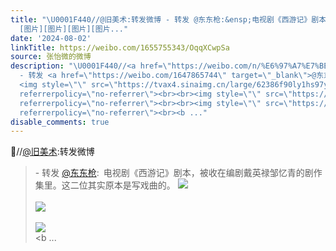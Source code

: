 ```yaml
---
title: "\U0001F440//@旧美术:转发微博 - 转发 @东东枪:&ensp;电视剧《西游记》剧本，被收在编剧戴英禄邹忆青的剧作集里。这二位其实原本是写戏曲的。
  [图片][图片][图片][图片..."
date: '2024-08-02'
linkTitle: https://weibo.com/1655755343/OqqXCwpSa
source: 张怡微的微博
description: "\U0001F440//<a href=\"https://weibo.com/n/%E6%97%A7%E7%BE%8E%E6%9C%AF\">@旧美术</a>:转发微博<br><blockquote>
  - 转发 <a href=\"https://weibo.com/1647865744\" target=\"_blank\">@东东枪</a>: 电视剧《西游记》剧本，被收在编剧戴英禄邹忆青的剧作集里。这二位其实原本是写戏曲的。
  <img style=\"\" src=\"https://tvax4.sinaimg.cn/large/62386f90ly1hs97yyqk0ij22dc35sb2a.jpg\"
  referrerpolicy=\"no-referrer\"><br><br><img style=\"\" src=\"https://tvax3.sinaimg.cn/large/62386f90ly1hs97z02ra0j22dc35sb2a.jpg\"
  referrerpolicy=\"no-referrer\"><br><br><img style=\"\" src=\"https://tvax2.sinaimg.cn/large/62386f90ly1hs97z2i4twj22dc35s7wi.jpg\"
  referrerpolicy=\"no-referrer\"><br><b ..."
disable_comments: true
---
```

👀//<a href="https://weibo.com/n/%E6%97%A7%E7%BE%8E%E6%9C%AF">@旧美术</a>:转发微博<br><blockquote> - 转发 <a href="https://weibo.com/1647865744" target="_blank">@东东枪</a>: 电视剧《西游记》剧本，被收在编剧戴英禄邹忆青的剧作集里。这二位其实原本是写戏曲的。 <img style="" src="https://tvax4.sinaimg.cn/large/62386f90ly1hs97yyqk0ij22dc35sb2a.jpg" referrerpolicy="no-referrer"><br><br><img style="" src="https://tvax3.sinaimg.cn/large/62386f90ly1hs97z02ra0j22dc35sb2a.jpg" referrerpolicy="no-referrer"><br><br><img style="" src="https://tvax2.sinaimg.cn/large/62386f90ly1hs97z2i4twj22dc35s7wi.jpg" referrerpolicy="no-referrer"><br><b ...